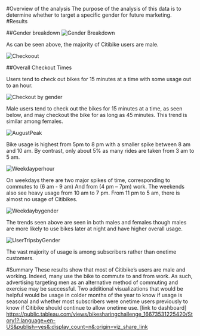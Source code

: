#Overview of the analysis
	The purpose of the analysis of this data is to determine whether to target a specific gender for future marketing. 
#Results

##Gender breakdown
	 ![Gender Breakdown](https://user-images.githubusercontent.com/109701875/199646954-8ab79030-2c2f-4462-832a-0032d3af7572.PNG)

As can be seen above, the majority of Citibike users are male.


![Checkoout](https://user-images.githubusercontent.com/109701875/199646972-95e9cf52-e0e2-40aa-804c-e14c342a479a.PNG)

##Overall Checkout Times
  
Users tend to check out bikes for 15 minutes at a time with some usage out to an hour.
  
  ![Checkout by gender](https://user-images.githubusercontent.com/109701875/199646959-ab4665a7-a2df-4ef2-bb19-d2180890fd91.PNG)

Male users tend to check out the bikes for 15 minutes at a time, as seen below, and may checkout the bike for as long as 45 minutes. This trend is similar among females. 

 ![AugustPeak](https://user-images.githubusercontent.com/109701875/199646992-afbac9ab-46af-4e02-a43b-329c68a2b142.PNG)

Bike usage is highest from 5pm to 8 pm with a smaller spike between 8 am and 10 am. By contrast, only about 5% as many rides are taken from 3 am to 5 am. 
 
 ![Weekdayperhour](https://user-images.githubusercontent.com/109701875/199646985-c4c13db5-19ff-4727-82a9-23e075b801ed.PNG)

On weekdays there are two major spikes of time, corresponding to commutes to (6 am - 9 am)
And from (4 pm – 7pm) work. The weekends also see heavy usage from 10 am to 7 pm. From 11 pm to 5 am, there is almost no usage of Citibikes. 

![Weekdaybygender](https://user-images.githubusercontent.com/109701875/199646997-26d68d75-5d95-45b3-a719-bbdb0ae04540.PNG)

 
The trends seen above are seen in both males and females though males are more likely to use bikes later at night and have higher overall usage.

 ![UserTripsbyGender](https://user-images.githubusercontent.com/109701875/199647015-f602e5ad-2b21-49ac-bc67-161ad26402ae.PNG)

The vast majority of usage is among subscribers rather than onetime customers. 


#Summary
These results show that most of Citibike’s users are male and working. Indeed, many use the bike to commute to and from work. As such, advertising targeting men as an alternative method of commuting and exercise may be successful.  Two additional visualizations that would be helpful would be usage in colder months of the year to know if usage is seasonal and whether most subscribers were onetime users previously to know if Citibike should continue to allow onetime use.
[link to dashboard] https://public.tableau.com/views/bikesharingchallenge_16673531225420/Story1?:language=en-US&publish=yes&:display_count=n&:origin=viz_share_link
